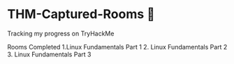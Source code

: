 # THM-Captured-Rooms 🚩
Tracking my progress on TryHackMe 


Rooms Completed 
1.Linux Fundamentals Part 1 
2. Linux Fundamentals Part 2
3. Linux Fundamentals Part 3
